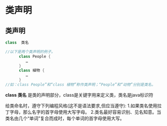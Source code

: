 # 类声明

## 类声明

```java
class  类名
```

```java
//以下是两个类声明的例子。
      class People {
         …
      }
      class 植物 {
         …
      }
//如：class People”和“class 植物”称作类声明；“People”和“动物”分别是类名。
```

**class 类名** 是类的声明部分，class是关键字用来定义类，类名是java标识符

给类命名时，遵守下列编程风格(这不是语法要求,但应当遵守):
    1.如果类名使用拉丁字母，那么名字的首字母使用大写字母。
    2.类名最好容易识别、见名知意。当类名由几个“单词”复合而成时，每个单词的首字母使用大写。 

